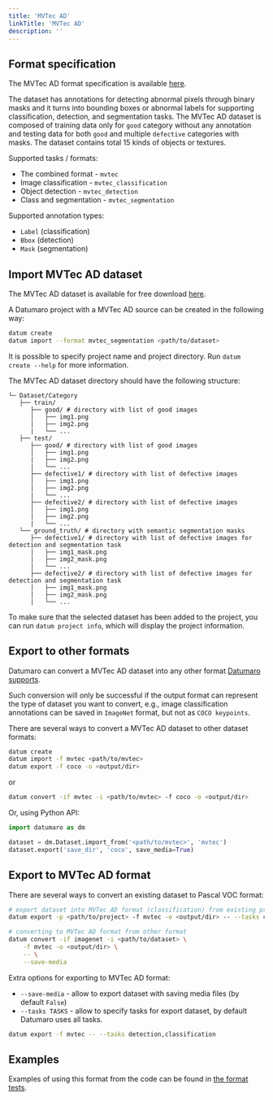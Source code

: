 ```yaml
---
title: 'MVTec AD'
linkTitle: 'MVTec AD'
description: ''
---
```


## Format specification

The MVTec AD format specification is available
[here](https://link.springer.com/content/pdf/10.1007/s11263-020-01400-4.pdf).

The dataset has annotations for detecting abnormal pixels through binary masks
and it turns into bounding boxes or abnormal labels for supporting classification,
detection, and segmentation tasks. The MVTec AD dataset is composed of training data only
for `good` category without any annotation and testing data for both `good` and multiple
`defective` categories with masks. The dataset contains total 15 kinds of objects or textures.

Supported tasks / formats:
- The combined format - `mvtec`
- Image classification - `mvtec_classification`
- Object detection - `mvtec_detection`
- Class and segmentation - `mvtec_segmentation`

Supported annotation types:
- `Label` (classification)
- `Bbox` (detection)
- `Mask` (segmentation)

## Import MVTec AD dataset

The MVTec AD dataset is available for free download
[here](https://www.mvtec.com/company/research/datasets/mvtec-ad).

A Datumaro project with a MVTec AD source can be created in the following way:

``` bash
datum create
datum import --format mvtec_segmentation <path/to/dataset>
```

It is possible to specify project name and project directory. Run
`datum create --help` for more information.

The MVTec AD dataset directory should have the following structure:

<!--lint disable fenced-code-flag-->
```
└─ Dataset/Category
   ├── train/
      ├── good/ # directory with list of good images
      │   ├── img1.png
      |   ├── img2.png
      |   └── ...
   ├── test/
      ├── good/ # directory with list of good images
      │   ├── img1.png
      |   ├── img2.png
      |   └── ...
      ├── defective1/ # directory with list of defective images
      │   ├── img1.png
      |   ├── img2.png
      |   └── ...
      ├── defective2/ # directory with list of defective images
      │   ├── img1.png
      |   ├── img2.png
      |   └── ...
   └── ground_truth/ # directory with semantic segmentation masks
      ├── defective1/ # directory with list of defective images for detection and segmentation task
      │   ├── img1_mask.png
      |   ├── img2_mask.png
      |   └── ...
      ├── defective2/ # directory with list of defective images for detection and segmentation task
      │   ├── img1_mask.png
      |   ├── img2_mask.png
      |   └── ...
```

To make sure that the selected dataset has been added to the project, you
can run `datum project info`, which will display the project information.

## Export to other formats

Datumaro can convert a MVTec AD dataset into any other format
[Datumaro supports](/docs/user-manual/supported_formats).

Such conversion will only be successful if the output
format can represent the type of dataset you want to convert,
e.g., image classification annotations can be
saved in `ImageNet` format, but not as `COCO keypoints`.

There are several ways to convert a MVTec AD dataset to other dataset formats:

``` bash
datum create
datum import -f mvtec <path/to/mvtec>
datum export -f coco -o <output/dir>
```
or
``` bash
datum convert -if mvtec -i <path/to/mvtec> -f coco -o <output/dir>
```

Or, using Python API:

```python
import datumaro as dm

dataset = dm.Dataset.import_from('<path/to/mvtec>', 'mvtec')
dataset.export('save_dir', 'coco', save_media=True)
```

## Export to MVTec AD format

There are several ways to convert an existing dataset to Pascal VOC format:

``` bash
# export dataset into MVTec AD format (classification) from existing project
datum export -p <path/to/project> -f mvtec -o <output/dir> -- --tasks classification
```
``` bash
# converting to MVTec AD format from other format
datum convert -if imagenet -i <path/to/dataset> \
    -f mvtec -o <output/dir> \
    -- \
    --save-media
```

Extra options for exporting to MVTec AD format:
- `--save-media` - allow to export dataset with saving media files
  (by default `False`)
- `--tasks TASKS` - allow to specify tasks for export dataset,
  by default Datumaro uses all tasks.

```bash
datum export -f mvtec -- --tasks detection,classification
```

## Examples

Examples of using this format from the code can be found in
[the format tests](https://github.com/openvinotoolkit/datumaro/blob/develop/tests/unit/test_mvtec_format.py).
